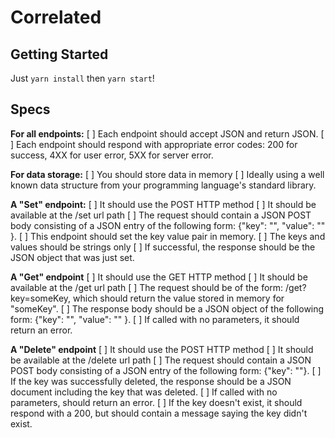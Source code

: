 # Correlated

## Getting Started

Just `yarn install` then `yarn start`!

## Specs

**For all endpoints:**
  [ ] Each endpoint should accept JSON and return JSON.
  [ ] Each endpoint should respond with appropriate error codes: 200 for success, 4XX for user error, 5XX for server error.

**For data storage:**
  [ ] You should store data in memory
  [ ] Ideally using a well known data structure from your programming language's standard library.

**A "Set" endpoint:**
  [ ] It should use the POST HTTP method
  [ ] It should be available at the /set url path
  [ ] The request should contain a JSON POST body consisting of a JSON entry of the following form: {"key": "<some key>", "value": "<string value>" }.
  [ ] This endpoint should set the key value pair in memory.
  [ ] The keys and values should be strings only
  [ ] If successful, the response should be the JSON object that was just set.

**A "Get" endpoint**
  [ ] It should use the GET HTTP method
  [ ] It should be available at the /get url path
  [ ] The request should be of the form: /get?key=someKey, which should return the value stored in memory for "someKey".
  [ ] The response body should be a JSON object of the following form: {"key": "<some key>", "value": "<string value>" }.
  [ ] If called with no parameters, it should return an error.

**A "Delete" endpoint**
  [ ] It should use the POST HTTP method
  [ ] It should be available at the /delete url path
  [ ] The request should contain a JSON POST body consisting of a JSON entry of the following form: {"key": "<some key>"}.
  [ ] If the key was successfully deleted, the response should be a JSON document including the key that was deleted.
  [ ] If called with no parameters, should return an error.
  [ ] If the key doesn't exist, it should respond with a 200, but should contain a message saying the key didn't exist.
